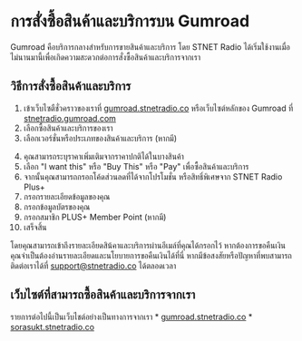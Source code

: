 # การสั่งซื้อสินค้าและบริการบน Gumroad

Gumroad คือบริการกลางสำหรับการขายสินค้าและบริการ โดย STNET Radio ได้เริ่มใช้งานเมื่อไม่นานมานี้เพื่อเกิดความสะดวกต่อการสั่งซื้อสินค้าและบริการจากเรา

## วิธีการสั่งซื้อสินค้าและบริการ

 1. เข้าเว็บไซตืชั่วคราวของเราที่ [gumroad.stnetradio.co](https://gumroad.stnetradio.co) หรือเว็บไซต์หลักของ Gumroad ที่ [stnetradio.gumroad.com](https://stnetradio.gumroad.com)
 2. เลือกซื้อสินค้าและบริการของเรา
 3. เลือกเวอร์ชั่นหรือประเภทของสินค้าและบริการ (หากมี)
    
 <figure><picture><source srcset="../.gitbook/assets/ver-gumroad.png" alt=""></picture><figcaption></figcaption></figure>
 
 4. คุณสามารถระบุราคาเพิ่มเติมจากราคาปกติได้ในบางสินค้า
 5. เลือก "I want this" หรือ "Buy This" หรือ "Pay" เพื่อซื้อสินค้าและบริการ
 6. จากนั้นคุณสามารถกรอกโค้ดส่วนลดที่ได้จากโปรโมชั่น หรือสิทธิ์พิเศษจาก STNET Radio Plus+
 7. กรอกรายละเอียดข้อมูลของคุณ
 8. กรอกข้อมูลบัตรของคุณ
 9. กรอกสมาชิก PLUS+ Member Point (หากมี)
 10. เสร็จสิ้น

 โดยคุณสามารถเข้าถึงรายละเอียดสิน้คาและบริการผ่านอีเมล์ที่คุณได้กรอกไว้ หากต้องการขอคืนเงิน คุณจำเป็นต้องอ่านรายละเอียดและนโยบายการขอคืนเงินได้ที่นี่ หากมีข้อสงสัยหรือปัญหาที่พบสามารถติดต่อเราได้ที่ [support@stnetradio.co](mailto:support@stnetradio.co) ได้ตลอดเวลา

 ## เว็บไซต์ที่สามารถซื้อสินค้าและบริการจากเรา
รายการต่อไปนี้เป็นเว็บไชต์อย่างเป็นทางการจากเรา
    * [gumroad.stnetradio.co](https://gumroad.stnetradio.co)
    * [sorasukt.stnetradio.co](https://sorasukt.stnetradio.co)
